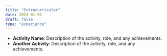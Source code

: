 ```yaml
---
title: "Extracurricular"
date: 2024-01-01
draft: false
type: "experience"
---
```


- **Activity Name**: Description of the activity, role, and any achievements.
- **Another Activity**: Description of the activity, role, and any achievements.